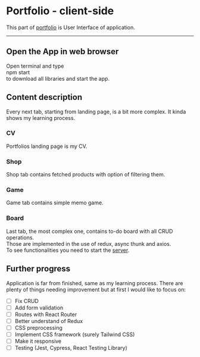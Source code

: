 # Portfolio - client-side

This part of [portfolio](https://github.com/grzpyrkowski/portfolio-test) is User Interface of application.

---

## Open the App in web browser

Open terminal and type \
npm start \
to download all libraries and start the app.

## Content description

Every next tab, starting from landing page, is a bit more complex. It kinda shows my learning process.

### CV

Portfolios landing page is my CV.

### Shop

Shop tab contains fetched products with option of filtering them.

### Game

Game tab contains simple memo game.

### Board

Last tab, the most complex one, contains to-do board with all CRUD operations. \
Those are implemented in the use of redux, async thunk and axios. \
To see functionalities you need to start the [server](../portfolio-api/README.md).

## Further progress

Application is far from finished, same as my learning process. There are plenty of things needing improvement but at first I would like to focus on:
- [ ] Fix CRUD
- [ ] Add form validation
- [ ] Routes with React Router
- [ ] Better understand of Redux
- [ ] CSS preprocessing
- [ ] Implement CSS framework (surely Tailwind CSS)
- [ ] Make it responsive
- [ ] Testing (Jest, Cypress, React Testing Library)